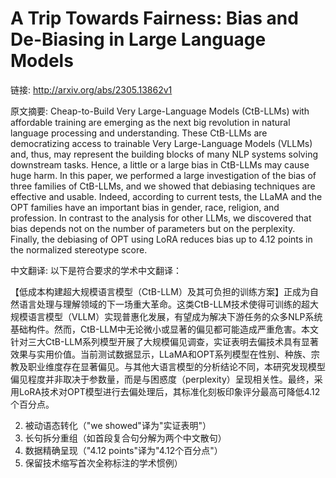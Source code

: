 # A Trip Towards Fairness: Bias and De-Biasing in Large Language Models

链接: http://arxiv.org/abs/2305.13862v1

原文摘要:
Cheap-to-Build Very Large-Language Models (CtB-LLMs) with affordable training
are emerging as the next big revolution in natural language processing and
understanding. These CtB-LLMs are democratizing access to trainable Very
Large-Language Models (VLLMs) and, thus, may represent the building blocks of
many NLP systems solving downstream tasks. Hence, a little or a large bias in
CtB-LLMs may cause huge harm. In this paper, we performed a large investigation
of the bias of three families of CtB-LLMs, and we showed that debiasing
techniques are effective and usable. Indeed, according to current tests, the
LLaMA and the OPT families have an important bias in gender, race, religion,
and profession. In contrast to the analysis for other LLMs, we discovered that
bias depends not on the number of parameters but on the perplexity. Finally,
the debiasing of OPT using LoRA reduces bias up to 4.12 points in the
normalized stereotype score.

中文翻译:
以下是符合要求的学术中文翻译：

【低成本构建超大规模语言模型（CtB-LLM）及其可负担的训练方案】正成为自然语言处理与理解领域的下一场重大革命。这类CtB-LLM技术使得可训练的超大规模语言模型（VLLM）实现普惠化发展，有望成为解决下游任务的众多NLP系统基础构件。然而，CtB-LLM中无论微小或显著的偏见都可能造成严重危害。本文针对三大CtB-LLM系列模型开展了大规模偏见调查，实证表明去偏技术具有显著效果与实用价值。当前测试数据显示，LLaMA和OPT系列模型在性别、种族、宗教及职业维度存在显著偏见。与其他大语言模型的分析结论不同，本研究发现模型偏见程度并非取决于参数量，而是与困惑度（perplexity）呈现相关性。最终，采用LoRA技术对OPT模型进行去偏处理后，其标准化刻板印象评分最高可降低4.12个百分点。


2. 被动语态转化（"we showed"译为"实证表明"）
3. 长句拆分重组（如首段复合句分解为两个中文散句）
4. 数据精确呈现（"4.12 points"译为"4.12个百分点"）
5. 保留技术缩写首次全称标注的学术惯例）
